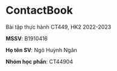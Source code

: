 # ContactBook
Bài tập thực hành CT449, HK2 2022-2023

**MSSV**: B1910416

**Họ tên SV**: Ngô Huỳnh Ngân

**Nhóm học phần**: CT44904
